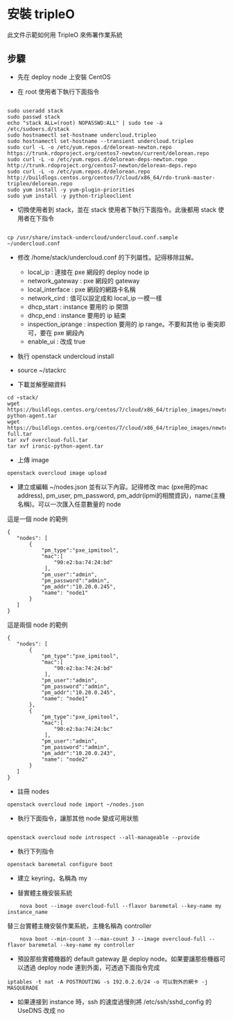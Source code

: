 安裝 tripleO
============

此文件示範如何用 TripleO 來佈署作業系統


步驟
---

- 先在 deploy node 上安裝 CentOS

- 在 root 使用者下執行下面指令

```

sudo useradd stack
sudo passwd stack
echo "stack ALL=(root) NOPASSWD:ALL" | sudo tee -a /etc/sudoers.d/stack
sudo hostnamectl set-hostname undercloud.tripleo
sudo hostnamectl set-hostname --transient undercloud.tripleo
sudo curl -L -o /etc/yum.repos.d/delorean-newton.repo https://trunk.rdoproject.org/centos7-newton/current/delorean.repo
sudo curl -L -o /etc/yum.repos.d/delorean-deps-newton.repo http://trunk.rdoproject.org/centos7-newton/delorean-deps.repo
sudo curl -L -o /etc/yum.repos.d/delorean.repo http://buildlogs.centos.org/centos/7/cloud/x86_64/rdo-trunk-master-tripleo/delorean.repo
sudo yum install -y yum-plugin-priorities
sudo yum install -y python-tripleoclient

```

- 切換使用者到 stack，並在 stack 使用者下執行下面指令。此後都用 stack 使用者在下指令

```

cp /usr/share/instack-undercloud/undercloud.conf.sample ~/undercloud.conf

```

- 修改 /home/stack/undercloud.conf 的下列屬性。記得移除註解。
  - local_ip : 連接在 pxe 網段的 deploy node ip
  - network_gateway : pxe 網段的 gateway
  - local_interface : pxe 網段的網路卡名稱
  - network_cird : 值可以設定成和 local_ip 一模一樣
  - dhcp_start : instance 要用的 ip 開頭
  - dhcp_end : instance 要用的 ip 結束
  - inspection_iprange : inspection 要用的 ip range。不要和其他 ip 衝突即可，要在 pxe
                         網段內
  - enable_ui : 改成 true

- 執行 openstack undercloud install

- source ~/stackrc

- 下載並解壓縮資料

```
cd ~stack/
wget https://buildlogs.centos.org/centos/7/cloud/x86_64/tripleo_images/newton/delorean/ironic-python-agent.tar
wget https://buildlogs.centos.org/centos/7/cloud/x86_64/tripleo_images/newton/delorean/overcloud-full.tar
tar xvf overcloud-full.tar
tar xvf ironic-python-agent.tar
```

- 上傳 image

```
openstack overcloud image upload
```

- 建立或編輯 ~/nodes.json 並有以下內容。記得修改 mac (pxe用的mac address),
  pm_user, pm_password, pm_addr(ipmi的相關資訊)，name(主機名稱)。可以一次匯入任意數量的
  node

這是一個 node 的範例
```
{
   "nodes": [
       {
           "pm_type":"pxe_ipmitool",
           "mac":[
               "90:e2:ba:74:24:bd"
            ],
           "pm_user":"admin",
           "pm_password":"admin",
           "pm_addr":"10.20.0.245",
           "name": "node1"
       }
   ]
}
```

這是兩個 node 的範例
```
{
   "nodes": [
       {
           "pm_type":"pxe_ipmitool",
           "mac":[
               "90:e2:ba:74:24:bd"
            ],
           "pm_user":"admin",
           "pm_password":"admin",
           "pm_addr":"10.20.0.245",
           "name": "node1"
       },
       {
           "pm_type":"pxe_ipmitool",
           "mac":[
               "90:e2:ba:74:24:bc"
            ],
           "pm_user":"admin",
           "pm_password":"admin",
           "pm_addr":"10.20.0.243",
           "name": "node2"
       }
   ]
}
```

- 註冊 nodes

```
openstack overcloud node import ~/nodes.json
```

- 執行下面指令，讓那其他 node 變成可用狀態

```

openstack overcloud node introspect --all-manageable --provide

```

- 執行下列指令

```
openstack baremetal configure boot
```

- 建立 keyring，名稱為 my


- 替實體主機安裝系統
```
    nova boot --image overcloud-full --flavor baremetal --key-name my instance_name
```

替三台實體主機安裝作業系統，主機名稱為 controller
```
    nova boot --min-count 3 --max-count 3 --image overcloud-full --flavor baremetal --key-name my controller
```

- 預設那些實體機器的 default gateway 是 deploy node。如果要讓那些機器可以透過 deploy node
  連到外面，可透過下面指令完成

```
iptables -t nat -A POSTROUTING -s 192.0.2.0/24 -o 可以對外的網卡 -j MASQUERADE
```


-  如果連接到 instance 時，ssh 的速度過慢則將 /etc/ssh/sshd_config 的 UseDNS 改成 no
